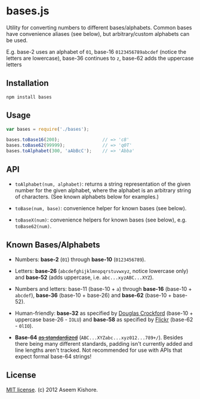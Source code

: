 # bases.js

Utility for converting numbers to different bases/alphabets. Common bases have
convenience aliases (see below), but arbitrary/custom alphabets can be used.


E.g. base-2 uses an alphabet of `01`, base-16 `0123456789abcdef` (notice the
letters are lowercase), base-36 continues to `z`, base-62 adds the uppercase
letters

## Installation

```
npm install bases
```

## Usage

```js
var bases = require('./bases');

bases.toBase16(200);                // => 'c8'
bases.toBase62(99999);              // => 'q0T'
bases.toAlphabet(300, 'aAbBcC');    // => 'Abba'
```

## API

- `toAlphabet(num, alphabet)`: returns a string representation of the given
  number for the given alphabet, where the alphabet is an arbitrary string of
  characters. (See known alphabets below for examples.)

- `toBase(num, base)`: convenience helper for known bases (see below).

- `toBaseX(num)`: convenience helpers for known bases (see below), e.g.
  `toBase62(num)`.

## Known Bases/Alphabets

- Numbers: **base-2** (`01`) through **base-10** (`0123456789`).

- Letters: **base-26** (`abcdefghijklmnopqrstuvwxyz`, notice lowercase only)
  and **base-52** (adds uppercase, i.e. `abc...xyzABC...XYZ`).

- Numbers and letters: base-11 (base-10 + `a`) through **base-16**
  (base-10 + `abcdef`), **base-36** (base-10 + base-26) and **base-62**
  (base-10 + base-52).

- Human-friendly: **base-32** as specified by
  [Douglas Crockford](http://www.crockford.com/wrmg/base32.html) (base-10 +
  uppercase base-26 - `IOLU`) and **base-58** as specified
  by [Flickr](http://www.flickr.com/groups/api/discuss/72157616713786392/)
  (base-62 - `0lIO`).

- **Base-64** <del>[as standardized](http://en.wikipedia.org/wiki/Base64)</del>
  (`ABC...XYZabc...xyz012...789+/`). Besides there being many different
  standards, padding isn't currently added and line lengths aren't tracked.
  Not recommended for use with APIs that expect formal base-64 strings!
  
## License

[MIT license](http://aseemk.mit-license.org/). (c) 2012 Aseem Kishore.

